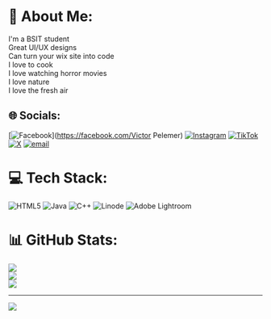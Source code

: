 # 💫 About Me:
I'm a BSIT student<br>Great UI/UX designs<br>Can turn your wix site into code<br>I love to cook<br>I love watching horror movies<br>I love nature<br>I love the fresh air


## 🌐 Socials:
[![Facebook](https://img.shields.io/badge/Facebook-%231877F2.svg?logo=Facebook&logoColor=white)](https://facebook.com/Victor Pelemer) [![Instagram](https://img.shields.io/badge/Instagram-%23E4405F.svg?logo=Instagram&logoColor=white)](https://instagram.com/notfromame) [![TikTok](https://img.shields.io/badge/TikTok-%23000000.svg?logo=TikTok&logoColor=white)](https://tiktok.com/@parzivic) [![X](https://img.shields.io/badge/X-black.svg?logo=X&logoColor=white)](https://x.com/bsagkinsa) [![email](https://img.shields.io/badge/Email-D14836?logo=gmail&logoColor=white)](mailto:victor.pelemer@sccpag.edu.ph) 

# 💻 Tech Stack:
![HTML5](https://img.shields.io/badge/html5-%23E34F26.svg?style=for-the-badge&logo=html5&logoColor=white) ![Java](https://img.shields.io/badge/java-%23ED8B00.svg?style=for-the-badge&logo=openjdk&logoColor=white) ![C++](https://img.shields.io/badge/c++-%2300599C.svg?style=for-the-badge&logo=c%2B%2B&logoColor=white) ![Linode](https://img.shields.io/badge/linode-00A95C?style=for-the-badge&logo=linode&logoColor=white) ![Adobe Lightroom](https://img.shields.io/badge/Adobe%20Lightroom-31A8FF.svg?style=for-the-badge&logo=Adobe%20Lightroom&logoColor=white)
# 📊 GitHub Stats:
![](https://github-readme-stats.vercel.app/api?username=parzivic&theme=dark&hide_border=false&include_all_commits=true&count_private=true)<br/>
![](https://nirzak-streak-stats.vercel.app/?user=parzivic&theme=dark&hide_border=false)<br/>
![](https://github-readme-stats.vercel.app/api/top-langs/?username=parzivic&theme=dark&hide_border=false&include_all_commits=true&count_private=true&layout=compact)

---
[![](https://visitcount.itsvg.in/api?id=parzivic&icon=0&color=0)](https://visitcount.itsvg.in)

<!-- Proudly created with GPRM ( https://gprm.itsvg.in ) -->
